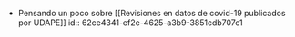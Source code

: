 - Pensando un poco sobre [[Revisiones en datos de covid-19 publicados por UDAPE]]
  id:: 62ce4341-ef2e-4625-a3b9-3851cdb707c1